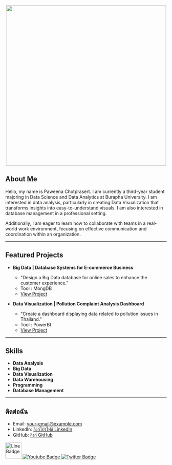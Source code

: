 <div id="header" align="center">
  <img src="https://www.iimtindia.net/Blog/wp-content/uploads/2021/06/Data-Science.jpg" width="500"/>
</div>

## About Me   
Hello, my name is Paweena Chotprasert. I am currently a third-year student majoring in Data Science and Data Analytics at Burapha University. I am interested in data analysis, particularly in creating Data Visualization that transforms insights into easy-to-understand visuals. I am also interested in database management in a professional setting.

Additionally, I am eager to learn how to collaborate with teams in a real-world work environment, focusing on effective communication and coordination within an organization.

---

## Featured Projects  
- **Big Data | Database Systems for E-commerce Business**  
  - "Design a Big Data database for online sales to enhance the customer experience."
  - Tool : MongDB
  - [View Project](#)  

- **Data Visualization | Pollution Complaint Analysis Dashboard**  
  - "Create a dashboard displaying data related to pollution issues in Thailand."
  - Tool : PowerBI
  - [View Project](#)

---

## Skills 
- **Data Analysis** 
- **Big Data** 
- **Data Visualization**
- **Data Warehousing** 
- **Programming** 
- **Database Management** 
---

## ติดต่อฉัน  
- Email: [your-email@example.com](mailto:your-email@example.com)  
- LinkedIn: [ลิงก์โปรไฟล์ LinkedIn](#)  
- GitHub: [ลิงก์ GitHub](#)  
<div id="badges">
 <a href="https://line.me/ti/p/6z896nrGSb">
    <img src="https://png.pngtree.com/png-clipart/20190515/original/pngtree-line-chat-icon-png-image_3584855.jpg" alt="Line Badge" width="50"/>
</a>
  <a href="your-youtube-URL">
    <img src="https://img.shields.io/badge/YouTube-red?style=for-the-badge&logo=youtube&logoColor=white" alt="Youtube Badge"/>
  </a>
  <a href="your-twitter-URL">
    <img src="https://img.shields.io/badge/Twitter-blue?style=for-the-badge&logo=twitter&logoColor=white" alt="Twitter Badge"/>
  </a>
</div>

